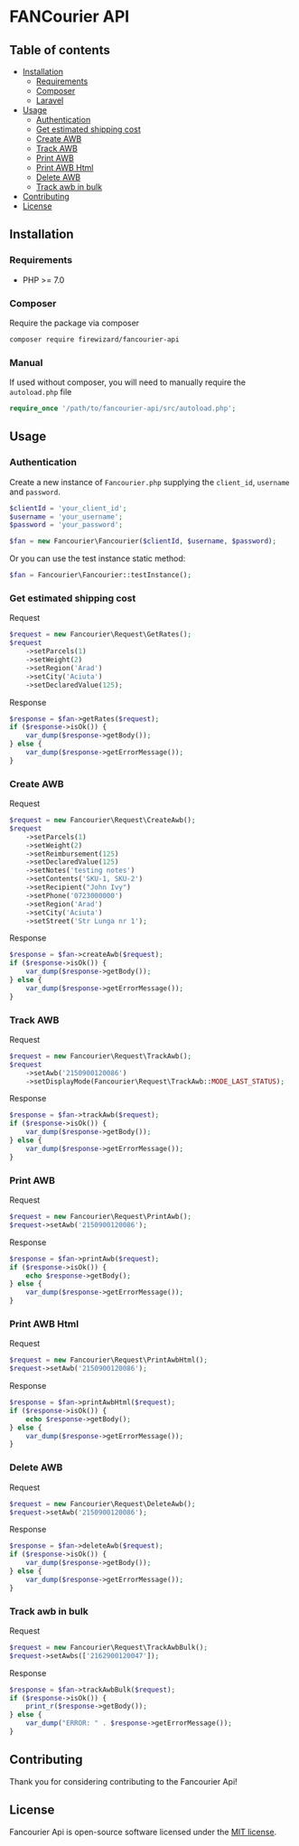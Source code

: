 # FANCourier API

## Table of contents
- <a href="#installation">Installation</a>
    - <a href="#composer">Requirements</a>
    - <a href="#composer">Composer</a>
    - <a href="#laravel">Laravel</a>
- <a href="#usage">Usage</a>
    - <a href="#authentication">Authentication</a>
    - <a href="#get-estimated-shipping-cost">Get estimated shipping cost</a>
    - <a href="#create-awb">Create AWB</a>
    - <a href="#track-awb">Track AWB</a>
    - <a href="#print-awb">Print AWB</a>
    - <a href="#print-awb-html">Print AWB Html</a>
    - <a href="#delete-awb">Delete AWB</a>
    - <a href="#track-awb-in-bulk">Track awb in bulk</a>
- <a href="#contributing">Contributing</a>
- <a href="#license">License</a>

## Installation
### Requirements

* PHP >= 7.0

### Composer
Require the package via composer
```bash
composer require firewizard/fancourier-api
```

### Manual
If used without composer, you will need to manually require the `autoload.php` file
```php
require_once '/path/to/fancourier-api/src/autoload.php';
```

## Usage
### Authentication
Create a new instance of `Fancourier.php` supplying the `client_id`, `username` and `password`.
```php
$clientId = 'your_client_id';
$username = 'your_username';
$password = 'your_password';

$fan = new Fancourier\Fancourier($clientId, $username, $password);
```

Or you can use the test instance static method:
```php
$fan = Fancourier\Fancourier::testInstance();
```

### Get estimated shipping cost
Request
```php
$request = new Fancourier\Request\GetRates();
$request
    ->setParcels(1)
    ->setWeight(2)
    ->setRegion('Arad')
    ->setCity('Aciuta')
    ->setDeclaredValue(125);
```
Response
```php
$response = $fan->getRates($request);
if ($response->isOk()) {
    var_dump($response->getBody());
} else {
    var_dump($response->getErrorMessage());
}
```

### Create AWB
Request
```php
$request = new Fancourier\Request\CreateAwb();
$request
    ->setParcels(1)
    ->setWeight(2)
    ->setReimbursement(125)
    ->setDeclaredValue(125)
    ->setNotes('testing notes')
    ->setContents('SKU-1, SKU-2')
    ->setRecipient("John Ivy")
    ->setPhone('0723000000')
    ->setRegion('Arad')
    ->setCity('Aciuta')
    ->setStreet('Str Lunga nr 1');
```
Response
```php
$response = $fan->createAwb($request);
if ($response->isOk()) {
    var_dump($response->getBody());
} else {
    var_dump($response->getErrorMessage());
}
```

### Track AWB
Request
```php
$request = new Fancourier\Request\TrackAwb();
$request
    ->setAwb('2150900120086')
    ->setDisplayMode(Fancourier\Request\TrackAwb::MODE_LAST_STATUS);
```
Response
```php
$response = $fan->trackAwb($request);
if ($response->isOk()) {
    var_dump($response->getBody());
} else {
    var_dump($response->getErrorMessage());
}
```

### Print AWB
Request
```php
$request = new Fancourier\Request\PrintAwb();
$request->setAwb('2150900120086');
```
Response
```php
$response = $fan->printAwb($request);
if ($response->isOk()) {
    echo $response->getBody();
} else {
    var_dump($response->getErrorMessage());
}
```

### Print AWB Html
Request
```php
$request = new Fancourier\Request\PrintAwbHtml();
$request->setAwb('2150900120086');
```
Response
```php
$response = $fan->printAwbHtml($request);
if ($response->isOk()) {
    echo $response->getBody();
} else {
    var_dump($response->getErrorMessage());
}
```

### Delete AWB
Request
```php
$request = new Fancourier\Request\DeleteAwb();
$request->setAwb('2150900120086');
```
Response
```php
$response = $fan->deleteAwb($request);
if ($response->isOk()) {
    var_dump($response->getBody());
} else {
    var_dump($response->getErrorMessage());
}
```

### Track awb in bulk
Request
```php
$request = new Fancourier\Request\TrackAwbBulk();
$request->setAwbs(['2162900120047']);
```
Response
```php
$response = $fan->trackAwbBulk($request);
if ($response->isOk()) {
    print_r($response->getBody());
} else {
    var_dump("ERROR: " . $response->getErrorMessage());
}
```

## Contributing

Thank you for considering contributing to the Fancourier Api!

## License

Fancourier Api is open-source software licensed under the [MIT license](./LICENSE).



